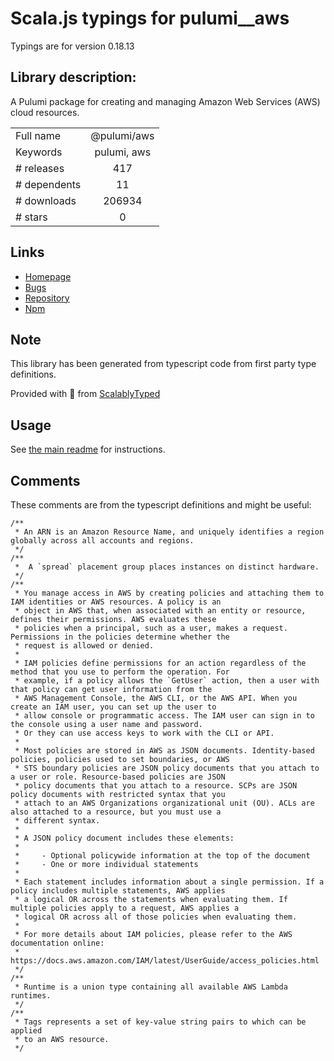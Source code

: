 
# Scala.js typings for pulumi__aws

Typings are for version 0.18.13

## Library description:
A Pulumi package for creating and managing Amazon Web Services (AWS) cloud resources.

|                    |                 |
| ------------------ | :-------------: |
| Full name          | @pulumi/aws |
| Keywords           | pulumi, aws |
| # releases         | 417 |
| # dependents       | 11 |
| # downloads        | 206934 |
| # stars            | 0 |

## Links
- [Homepage](https://pulumi.io)
- [Bugs](https://github.com/pulumi/pulumi-aws/issues)
- [Repository](https://github.com/pulumi/pulumi-aws)
- [Npm](https://www.npmjs.com/package/%40pulumi%2Faws)
    


## Note
This library has been generated from typescript code from first party type definitions.

Provided with :purple_heart: from [ScalablyTyped](https://github.com/oyvindberg/ScalablyTyped)

## Usage
See [the main readme](../../readme.md) for instructions.

## Comments

These comments are from the typescript definitions and might be useful:
```
/**
 * An ARN is an Amazon Resource Name, and uniquely identifies a region globally across all accounts and regions.
 */
/**
 *  A `spread` placement group places instances on distinct hardware.
 */
/**
 * You manage access in AWS by creating policies and attaching them to IAM identities or AWS resources. A policy is an
 * object in AWS that, when associated with an entity or resource, defines their permissions. AWS evaluates these
 * policies when a principal, such as a user, makes a request. Permissions in the policies determine whether the
 * request is allowed or denied.
 *
 * IAM policies define permissions for an action regardless of the method that you use to perform the operation. For
 * example, if a policy allows the `GetUser` action, then a user with that policy can get user information from the
 * AWS Management Console, the AWS CLI, or the AWS API. When you create an IAM user, you can set up the user to
 * allow console or programmatic access. The IAM user can sign in to the console using a user name and password.
 * Or they can use access keys to work with the CLI or API.
 *
 * Most policies are stored in AWS as JSON documents. Identity-based policies, policies used to set boundaries, or AWS
 * STS boundary policies are JSON policy documents that you attach to a user or role. Resource-based policies are JSON
 * policy documents that you attach to a resource. SCPs are JSON policy documents with restricted syntax that you
 * attach to an AWS Organizations organizational unit (OU). ACLs are also attached to a resource, but you must use a
 * different syntax.
 *
 * A JSON policy document includes these elements:
 *
 *     - Optional policywide information at the top of the document
 *     - One or more individual statements
 *
 * Each statement includes information about a single permission. If a policy includes multiple statements, AWS applies
 * a logical OR across the statements when evaluating them. If multiple policies apply to a request, AWS applies a
 * logical OR across all of those policies when evaluating them.
 *
 * For more details about IAM policies, please refer to the AWS documentation online:
 * https://docs.aws.amazon.com/IAM/latest/UserGuide/access_policies.html
 */
/**
 * Runtime is a union type containing all available AWS Lambda runtimes.
 */
/**
 * Tags represents a set of key-value string pairs to which can be applied
 * to an AWS resource.
 */

```

